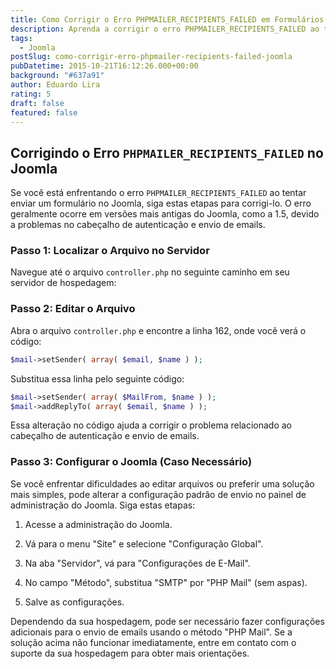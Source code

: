 ```yaml
---
title: Como Corrigir o Erro PHPMAILER_RECIPIENTS_FAILED em Formulários Joomla
description: Aprenda a corrigir o erro PHPMAILER_RECIPIENTS_FAILED ao tentar enviar um formulário em seu site Joomla, seja editando o código ou ajustando as configurações de e-mail na administração do Joomla.
tags:
  - Joomla
postSlug: como-corrigir-erro-phpmailer-recipients-failed-joomla
pubDatetime: 2015-10-21T16:12:26.000+00:00
background: "#637a91"
author: Eduardo Lira
rating: 5
draft: false
featured: false
---
```


## Corrigindo o Erro `PHPMAILER_RECIPIENTS_FAILED` no Joomla

Se você está enfrentando o erro `PHPMAILER_RECIPIENTS_FAILED` ao tentar enviar um formulário no Joomla, siga estas etapas para corrigi-lo. O erro geralmente ocorre em versões mais antigas do Joomla, como a 1.5, devido a problemas no cabeçalho de autenticação e envio de emails.

### Passo 1: Localizar o Arquivo no Servidor

Navegue até o arquivo `controller.php` no seguinte caminho em seu servidor de hospedagem:

### Passo 2: Editar o Arquivo

Abra o arquivo `controller.php` e encontre a linha 162, onde você verá o código:

```php
$mail->setSender( array( $email, $name ) );
```

Substitua essa linha pelo seguinte código:

```php
$mail->setSender( array( $MailFrom, $name ) );
$mail->addReplyTo( array( $email, $name ) );
```

Essa alteração no código ajuda a corrigir o problema relacionado ao cabeçalho de autenticação e envio de emails.

### Passo 3: Configurar o Joomla (Caso Necessário)

Se você enfrentar dificuldades ao editar arquivos ou preferir uma solução mais simples, pode alterar a configuração padrão de envio no painel de administração do Joomla. Siga estas etapas:

1. Acesse a administração do Joomla.

2. Vá para o menu "Site" e selecione "Configuração Global".

3. Na aba "Servidor", vá para "Configurações de E-Mail".

4. No campo "Método", substitua "SMTP" por "PHP Mail" (sem aspas).

5. Salve as configurações.

Dependendo da sua hospedagem, pode ser necessário fazer configurações adicionais para o envio de emails usando o método "PHP Mail". Se a solução acima não funcionar imediatamente, entre em contato com o suporte da sua hospedagem para obter mais orientações.
